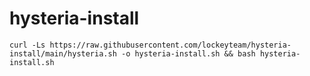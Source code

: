 # hysteria-install

```
curl -Ls https://raw.githubusercontent.com/lockeyteam/hysteria-install/main/hysteria.sh -o hysteria-install.sh && bash hysteria-install.sh
```
